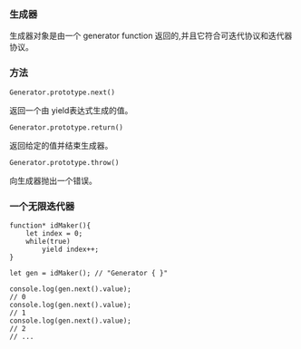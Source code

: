 ### 生成器

生成器对象是由一个 generator function 返回的,并且它符合可迭代协议和迭代器协议。

### 方法
```
Generator.prototype.next()
```
返回一个由 yield表达式生成的值。
```
Generator.prototype.return()
```
返回给定的值并结束生成器。
```
Generator.prototype.throw()
```
向生成器抛出一个错误。

### 一个无限迭代器
```
function* idMaker(){
    let index = 0;
    while(true)
        yield index++;
}

let gen = idMaker(); // "Generator { }"

console.log(gen.next().value);
// 0
console.log(gen.next().value);
// 1
console.log(gen.next().value);
// 2
// ...
```
